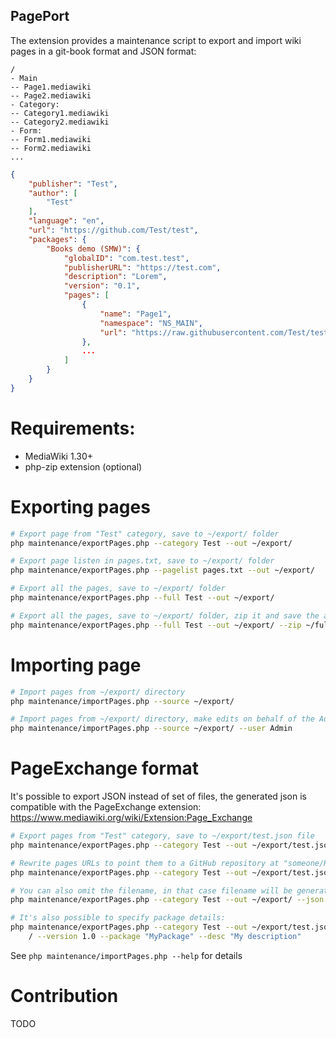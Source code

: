 PagePort
----------

The extension provides a maintenance script to export and import wiki pages in a git-book format and JSON format:

```
/
- Main
-- Page1.mediawiki
-- Page2.mediawiki
- Category:
-- Category1.mediawiki
-- Category2.mediawiki
- Form:
-- Form1.mediawiki
-- Form2.mediawiki
...
```

```json
{
	"publisher": "Test",
	"author": [
		"Test"
	],
	"language": "en",
	"url": "https://github.com/Test/test",
	"packages": {
        "Books demo (SMW)": {
            "globalID": "com.test.test",
            "publisherURL": "https://test.com",
            "description": "Lorem",
            "version": "0.1",
            "pages": [
                {
                    "name": "Page1",
                    "namespace": "NS_MAIN",
                    "url": "https://raw.githubusercontent.com/Test/test/master/Main/Test"
                },
                ...
            ]
        }
    }
}
```

# Requirements:

* MediaWiki 1.30+
* php-zip extension (optional)

# Exporting pages

```bash
# Export page from "Test" category, save to ~/export/ folder
php maintenance/exportPages.php --category Test --out ~/export/

# Export page listen in pages.txt, save to ~/export/ folder
php maintenance/exportPages.php --pagelist pages.txt --out ~/export/

# Export all the pages, save to ~/export/ folder
php maintenance/exportPages.php --full Test --out ~/export/

# Export all the pages, save to ~/export/ folder, zip it and save the archive to ~/full.zip
php maintenance/exportPages.php --full Test --out ~/export/ --zip ~/full.zip
```

# Importing page

```bash
# Import pages from ~/export/ directory
php maintenance/importPages.php --source ~/export/

# Import pages from ~/export/ directory, make edits on behalf of the Admin user
php maintenance/importPages.php --source ~/export/ --user Admin
```

# PageExchange format

It's possible to export JSON instead of set of files, the generated json is compatible with the
PageExchange extension: https://www.mediawiki.org/wiki/Extension:Page_Exchange

```bash
# Export pages from "Test" category, save to ~/export/test.json file
php maintenance/exportPages.php --category Test --out ~/export/test.json --json

# Rewrite pages URLs to point them to a GitHub repository at "someone/Repo":
php maintenance/exportPages.php --category Test --out ~/export/test.json --json --github "someone/Repo"

# You can also omit the filename, in that case filename will be generated based on time():
php maintenance/exportPages.php --category Test --out ~/export/ --json

# It's also possible to specify package details:
php maintenance/exportPages.php --category Test --out ~/export/test.json --json /
    / --version 1.0 --package "MyPackage" --desc "My description"
```

See `php maintenance/importPages.php --help` for details

# Contribution

TODO
